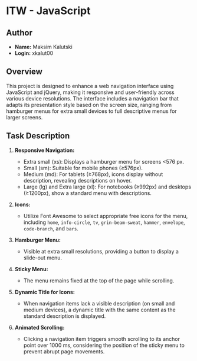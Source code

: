 # ITW - JavaScript

## Author

- **Name:** Maksim Kalutski
- **Login:** xkalut00

## Overview

This project is designed to enhance a web navigation interface using JavaScript and jQuery, making it responsive and
user-friendly across various device resolutions. The interface includes a navigation bar that adapts its presentation
style based on the screen size, ranging from hamburger menus for extra small devices to full descriptive menus for
larger screens.

## Task Description

1. **Responsive Navigation:**
    - Extra small (xs): Displays a hamburger menu for screens <576 px.
    - Small (sm): Suitable for mobile phones (≥576px).
    - Medium (md): For tablets (≥768px), icons display without description, revealing descriptions on hover.
    - Large (lg) and Extra large (xl): For notebooks (≥992px) and desktops (≥1200px), show a standard menu with
      descriptions.

2. **Icons:**
    - Utilize Font Awesome to select appropriate free icons for the menu,
      including `home`, `info-circle`, `tv`, `grin-beam-sweat`, `hammer`, `envelope`, `code-branch`, and `bars`.

3. **Hamburger Menu:**
    - Visible at extra small resolutions, providing a button to display a slide-out menu.

4. **Sticky Menu:**
    - The menu remains fixed at the top of the page while scrolling.

5. **Dynamic Title for Icons:**
    - When navigation items lack a visible description (on small and medium devices), a dynamic title with the same
      content as the standard description is displayed.

6. **Animated Scrolling:**
    - Clicking a navigation item triggers smooth scrolling to its anchor point over 1000 ms, considering the position of
      the sticky menu to prevent abrupt page movements.
